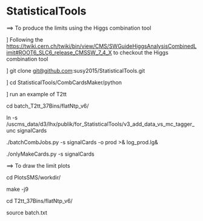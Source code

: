 # StatisticalTools
==> To produce the limits using the Higgs combination tool

] Following the https://twiki.cern.ch/twiki/bin/view/CMS/SWGuideHiggsAnalysisCombinedLimit#ROOT6_SLC6_release_CMSSW_7_4_X to checkout the Higgs combination tool

] git clone git@github.com:susy2015/StatisticalTools.git

] cd StatisticalTools/CombCardsMaker/python

] run an example of T2tt

  cd batch_T2tt_37Bins/flatNtp_v6/

  ln -s /uscms_data/d3/lhx/publik/for_StatisticalTools/v3_add_data_vs_mc_tagger_unc signalCards

  ./batchCombJobs.py -s signalCards -o prod >& log_prod.lg&

  ./onlyMakeCards.py -s signalCards

==> To draw the limit plots

cd PlotsSMS/workdir/

make -j9

cd T2tt_37Bins/flatNtp_v6/

source batch.txt
